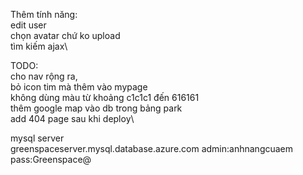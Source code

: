 Thêm tính năng:\
edit user\
chọn avatar chứ ko upload\
tìm kiếm ajax\


TODO:\
cho nav rộng ra,\
bỏ icon tim mà thêm vào mypage\
không dùng màu từ khoảng c1c1c1 đến 616161\
thêm google map vào db trong bảng park\
add 404 page sau khi deploy\



mysql server\
greenspaceserver.mysql.database.azure.com
admin:anhnangcuaem
pass:Greenspace@